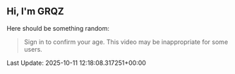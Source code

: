 ## Hi, I'm GRQZ
Here should be something random:  
> Sign in to confirm your age. This video may be inappropriate for some users.


Last Update: 2025-10-11 12:18:08.317251+00:00
